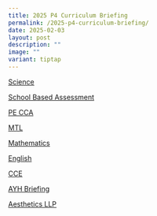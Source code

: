 ```yaml
---
title: 2025 P4 Curriculum Briefing
permalink: /2025-p4-curriculum-briefing/
date: 2025-02-03
layout: post
description: ""
image: ""
variant: tiptap
---
```

<p><a href="https://drive.google.com/file/d/1_rD9HMh07MwF1GhhsbVdKaBfLUcfhtMc/view?usp=drive_link" rel="noopener nofollow" target="_blank">Science</a>
</p>
<p><a href="https://drive.google.com/file/d/1MI4UUr0vffbbULvt-_7uq_I0FCBTkaYf/view?usp=drive_link" rel="noopener nofollow" target="_blank">School Based Assessment</a>
</p>
<p><a href="https://drive.google.com/file/d/1T6QQWLJGi0BkMb__p4oaxoiPVQSlIVex/view?usp=drive_link" rel="noopener nofollow" target="_blank">PE CCA</a>
</p>
<p><a href="https://drive.google.com/file/d/1tO_rU7E16h3oLJ0aly3XG29KvoLLj0Yj/view?usp=drive_link" rel="noopener nofollow" target="_blank">MTL</a>
</p>
<p><a href="https://drive.google.com/file/d/1hnmljMiKedbZcD3am_aHvmdO5UHJVV0-/view?usp=drive_link" rel="noopener nofollow" target="_blank">Mathematics</a>
</p>
<p><a href="https://drive.google.com/file/d/1hVVySzzHrrgEIEggwfmkbNfgYaEXq9MP/view?usp=drive_link" rel="noopener nofollow" target="_blank">English</a>
</p>
<p><a href="https://drive.google.com/file/d/1MqYtT6lWrbENeN2QSJB-CMz_p9vhf3dz/view?usp=drive_link" rel="noopener nofollow" target="_blank">CCE</a>
</p>
<p><a href="https://drive.google.com/file/d/1IyCHzClOfZH6b9Q0xOYNRRqQXFEEWqPi/view?usp=drive_link" rel="noopener nofollow" target="_blank">AYH Briefing</a>
</p>
<p><a href="https://drive.google.com/file/d/12rVkd3N7Ohr73BiXdNGtOVzVKBfCW2Mm/view?usp=drive_link" rel="noopener nofollow" target="_blank">Aesthetics LLP</a>
</p>